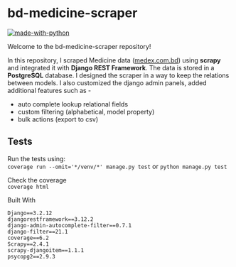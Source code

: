 # bd-medicine-scraper
[![made-with-python](https://img.shields.io/badge/Made%20with-Python-1f425f.svg)](https://www.python.org/)

Welcome to the bd-medicine-scraper repository!

In this repository, I scraped Medicine data ([medex.com.bd](https://medex.com.bd)) using **scrapy** and integrated it with **Django REST Framework**. The data is stored in a **PostgreSQL** database. I designed the scraper in a way to keep the relations between models.
I also customized the django admin panels, added additional features such as - 
- auto complete lookup relational fields
- custom filtering (alphabetical, model property)
- bulk actions (export to csv)

## Tests
Run the tests using:\
`coverage run --omit='*/venv/*' manage.py test`
or
`python manage.py test`

Check the coverage\
`coverage html`

Built With
```
Django==3.2.12
djangorestframework==3.12.2
django-admin-autocomplete-filter==0.7.1
django-filter==21.1
coverage==6.2
Scrapy==2.4.1
scrapy-djangoitem==1.1.1
psycopg2==2.9.3
```
